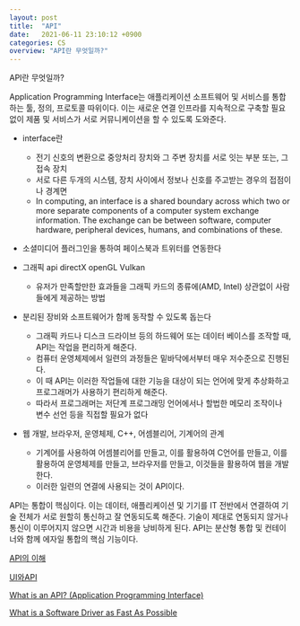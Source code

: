 ```yaml
---
layout: post
title:  "API"
date:   2021-06-11 23:10:12 +0900
categories: CS
overview: "API란 무엇일까?"
---
```


API란 무엇일까?

Application Programming Interface는 애플리케이션 소프트웨어 및 서비스를 통합하는 툴, 정의, 프로토콜 따위이다. 이는 새로운 연결 인프라를 지속적으로 구축할 필요 없이 제품 및  서비스가 서로 커뮤니케이션을 할 수 있도록 도와준다.

- interface란
    - 전기 신호의 변환으로 중앙처리 장치와 그 주변 장치를 서로 잇는 부분 또는, 그 접속 장치
    - 서로 다른 두개의 시스템, 장치 사이에서 정보나 신호를 주고받는 경우의 접점이나 경계면
    - In computing, an interface is a shared boundary across which two or more separate components of a computer system exchange information. The exchange can be between software, computer hardware, peripheral devices, humans, and combinations of these.
- 소셜미디어 플러그인을 통하여 페이스북과 트위터를 연동한다
- 그래픽 api directX openGL Vulkan
    - 유저가 만족할만한 효과들을 그래픽 카드의 종류에(AMD, Intel) 상관없이 사람들에게 제공하는 방법

- 분리된 장비와 소프트웨어가 함께 동작할 수 있도록 돕는다
    - 그래픽 카드나 디스크 드라이브 등의 하드웨어 또는 데이터 베이스를 조작할 때, API는 작업을 편리하게 해준다.
    - 컴퓨터 운영체제에서 일련의 과정들은 밑바닥에서부터 매우 저수준으로 진행된다.
    - 이 때 API는 이러한 작업들에 대한 기능을 대상이 되는 언어에 맞게 추상화하고 프로그래머가 사용하기 편리하게 해준다.
    - 따라서 프로그래머는 저단계 프로그래밍 언어에서나 할법한 메모리 조작이나 변수 선언 등을 직접할 필요가 없다
- 웹 개발, 브라우저, 운영체제, C++, 어셈블리어, 기계어의 관계
    - 기계어를 사용하여 어셈블리어를 만들고, 이를 활용하여 C언어를 만들고, 이를 활용하여 운영체제를 만들고, 브라우저를 만들고, 이것들을 활용하여 웹을 개발한다.
    - 이러한 일련의 연결에 사용되는 것이 API이다.

API는 통합이 핵심이다. 이는 데이터, 애플리케이션 및 기기를 IT 전반에서 연결하여 기술 전체가 서로 원할히 통신하고 잘 연동되도록 해준다. 기술이 제대로 연동되지 않거나 통신이 이루어지지 않으면 시간과 비용을 낭비하게 된다. API는 분산형 통합 및 컨테이너와 함께 에자일 통합의 핵심 기능이다.

[API의 이해](https://www.redhat.com/ko/topics/api)

[UI와API](https://www.youtube.com/watch?v=Z4kH0IZVT-8&t=95s)

[](https://namu.wiki/w/API)

[What is an API? (Application Programming Interface)](https://www.youtube.com/watch?v=6STSHbdXQWI)

[What is a Software Driver as Fast As Possible](https://www.youtube.com/watch?v=t-aRlwLI-b0)